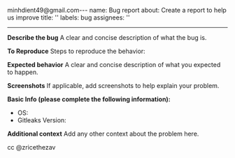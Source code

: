 minhdient49@gmail.com---
name: Bug report
about: Create a report to help us improve
title: ''
labels: bug
assignees: ''

---

**Describe the bug**
A clear and concise description of what the bug is.

**To Reproduce**
Steps to reproduce the behavior:

**Expected behavior**
A clear and concise description of what you expected to happen.

**Screenshots**
If applicable, add screenshots to help explain your problem.

**Basic Info (please complete the following information):**
 - OS:
 - Gitleaks Version:

**Additional context**
Add any other context about the problem here.

cc @zricethezav

<!--

Check out the Secret Scanning Discord Server for live discussions:

https://discord.gg/sydS6AHTUP

--->
